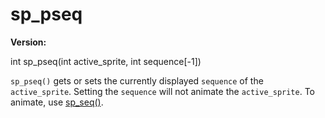 # sp_pseq

**Version:** <VersionInfo dink="" standalone />&nbsp;<VersionInfo freedink="" standalone />&nbsp;<VersionInfo dinkhd="" standalone />&nbsp;<VersionInfo yedink="" standalone />

<Prototype>int sp_pseq(int active_sprite, int sequence[-1])</Prototype>

`sp_pseq()` gets or sets the currently displayed `sequence` of the `active_sprite`. Setting the `sequence` will not animate the `active_sprite`. To animate, use [sp_seq()](./sp-seq.md).
